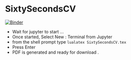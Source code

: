 # SixtySecondsCV

[![Binder](https://mybinder.org/badge_logo.svg)](https://mybinder.org/v2/gh/LaGuer/SixtySecondsCV/master)


- Wait for jupyter to start ...
- Once started, Select New : Terminal from Jupyter
- from the shell prompt type ```lualatex SixtySecondsCV.tex```
- Press Enter
- PDF is generated and ready for download .
